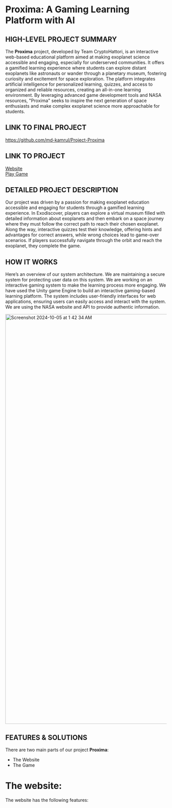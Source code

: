 # Proxima: A Gaming Learning Platform with AI

## HIGH-LEVEL PROJECT SUMMARY
The **Proxima** project, developed by Team CryptoHattori, is an interactive web-based educational platform aimed at making exoplanet science accessible and engaging, especially for underserved communities. It offers a gamified learning experience where students can explore distant exoplanets like astronauts or wander through a planetary museum, fostering curiosity and excitement for space exploration. The platform integrates artificial intelligence for personalized learning, quizzes, and access to organized and reliable resources, creating an all-in-one learning environment. By leveraging advanced game development tools and NASA resources, "Proxima" seeks to inspire the next generation of space enthusiasts and make complex exoplanet science more approachable for students.

## LINK TO FINAL PROJECT
https://github.com/md-kamrul/Project-Proxima

## LINK TO PROJECT
[Website](https://proxima-7dac8.web.app/) <br/>
[Play Game](https://imtiazahmeddipto.itch.io/exo-descover?secret=kA0tbMAYvx04K6A5yP9PjmToe4)

## DETAILED PROJECT DESCRIPTION
Our project was driven by a passion for making exoplanet education accessible and engaging for students through a gamified learning experience. In Exodiscover, players can explore a virtual museum filled with detailed information about exoplanets and then embark on a space journey where they must follow the correct path to reach their chosen exoplanet. Along the way, interactive quizzes test their knowledge, offering hints and advantages for correct answers, while wrong choices lead to game-over scenarios. If players successfully navigate through the orbit and reach the exoplanet, they complete the game.

## HOW IT WORKS
Here’s an overview of our system architecture. We are maintaining a secure system for protecting user data on this system. We are working on an interactive gaming system to make the learning process more engaging. We have used the Unity game Engine to build an interactive gaming-based learning platform. The system includes user-friendly interfaces for web applications, ensuring users can easily access and interact with the system. We are using the NASA website and API to provide authentic information.


<img width="1279" alt="Screenshot 2024-10-05 at 1 42 34 AM" src="https://github.com/user-attachments/assets/04e7f3ef-f54c-4435-af89-14f6b7fe3f0a">

## FEATURES & SOLUTIONS
There are two main parts of our project **Proxima**:
- The Website
- The Game

# The website:

The website has the following features:
